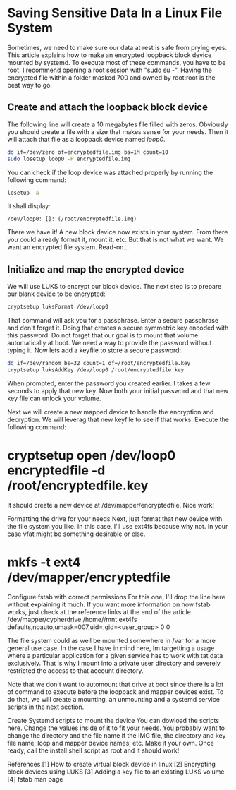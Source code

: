 # Saving Sensitive Data In a Linux File System
Sometimes, we need to make sure our data at rest is safe from prying eyes. This article explains how to make an encrypted loopback block device mounted by systemd.
To execute most of these commands, you have to be root. I recommend opening a root session with "sudo su -". Having the encrypted file within a folder masked 700 and owned by root:root is the best way to go.

## Create and attach the loopback block device

The following line will create a 10 megabytes file filled with zeros. Obviously you should create a file with a size that makes sense for your needs. Then it will attach that file as a loopback device named *loop0*.

```bash
dd if=/dev/zero of=encryptedfile.img bs=1M count=10
sudo losetup loop0 -P encryptedfile.img
```

You can check if the loop device was attached properly by running the following command:

```bash
losetup -a
```

It shall display:

```
/dev/loop0: []: (/root/encryptedfile.img)
```

There we have it! A new block device now exists in your system. From there you could already format it, mount it, etc. But that is not what we want. We want an encrypted file system. Read-on...

## Initialize and map the encrypted device
We will use LUKS to encrypt our block device. The next step is to prepare our blank device to be encrypted:

```bash
cryptsetup luksFormat /dev/loop0
```

That command will ask you for a passphrase. Enter a secure passphrase and don't forget it. Doing that creates a secure symmetric key encoded with this password. Do not forget that our goal is to mount that volume automatically at boot. We need a way to provide the password without typing it. Now lets add a keyfile to store a secure password: 

```bash
dd if=/dev/random bs=32 count=1 of=/root/encryptedfile.key
cryptsetup luksAddKey /dev/loop0 /root/encryptedfile.key
```

When prompted, enter the password you created earlier. I takes a few seconds to apply that new key. Now both your initial password and that new key file can unlock your volume.

Next we will create a new mapped device to handle the encryption and decryption. We will leverag that new keyfile to see if that works. Execute the following command:

# cryptsetup open /dev/loop0 encryptedfile -d /root/encryptedfile.key

It should create a new device at /dev/mapper/encryptedfile. Nice work!

Formatting the drive for your needs
Next, just format that new device with the file system you like. In this case, I'll use ext4fs because why not. In your case vfat might be something desirable or else.

# mkfs -t ext4 /dev/mapper/encryptedfile

Configure fstab with correct permissions
For this one, I'll drop the line here without explaining it much. If you want more information on how fstab works, just check at the reference links at the end of the article.
/dev/mapper/cypherdrive  /home/<user>/mnt   ext4fs    defaults,noauto,umask=007,uid=<user>,gid=<user_group>      0 0

The file system could as well be mounted somewhere in /var for a more general use case. In the case I have in mind here, Im targetting a usage where a particular application for a given service has to work with tat data exclusively. That is why I mount into a private user directory and severely restricted the access to that account directory.

Note that we don't want to automount that drive at boot since there is a lot of command to execute before the loopback and mapper devices exist. To do that, we will create a mounting, an unmounting and a systemd service scripts in the next section.

Create Systemd scripts to mount the device
You can dowload the scripts here. Change the values inside of it to fit your needs. You probably want to change the directory and the file name if the IMG file, the directory and key file name, loop and mapper device names, etc. Make it your own. Once ready, call the install shell script as root and it should work!

References
[1] How to create virtual block device in linux
[2] Encrypting block devices using LUKS
[3] Adding a key file to an existing LUKS volume
[4] fstab man page